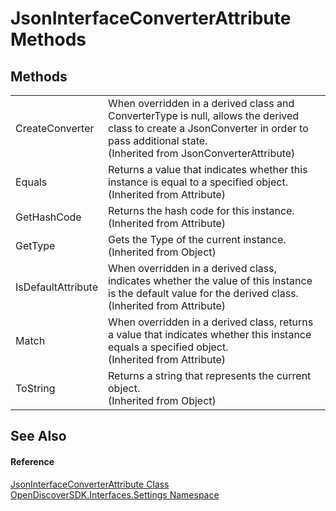 # JsonInterfaceConverterAttribute Methods




## Methods
<table>
<tr>
<td>CreateConverter</td>
<td>When overridden in a derived class and ConverterType is null, allows the derived class to create a JsonConverter in order to pass additional state.<br />(Inherited from JsonConverterAttribute)</td></tr>
<tr>
<td>Equals</td>
<td>Returns a value that indicates whether this instance is equal to a specified object.<br />(Inherited from Attribute)</td></tr>
<tr>
<td>GetHashCode</td>
<td>Returns the hash code for this instance.<br />(Inherited from Attribute)</td></tr>
<tr>
<td>GetType</td>
<td>Gets the Type of the current instance.<br />(Inherited from Object)</td></tr>
<tr>
<td>IsDefaultAttribute</td>
<td>When overridden in a derived class, indicates whether the value of this instance is the default value for the derived class.<br />(Inherited from Attribute)</td></tr>
<tr>
<td>Match</td>
<td>When overridden in a derived class, returns a value that indicates whether this instance equals a specified object.<br />(Inherited from Attribute)</td></tr>
<tr>
<td>ToString</td>
<td>Returns a string that represents the current object.<br />(Inherited from Object)</td></tr>
</table>

## See Also


#### Reference
<a href="dab0b672-8f12-7a96-c1d7-b43cf3567819">JsonInterfaceConverterAttribute Class</a>  
<a href="a1516a26-c3bc-5b32-80d1-92d32506d831">OpenDiscoverSDK.Interfaces.Settings Namespace</a>  
